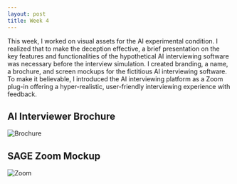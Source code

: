 ```yaml
---
layout: post
title: Week 4
---
```

This week, I worked on visual assets for the AI experimental condition. I realized that to make the deception effective, a brief presentation on the key features and functionalities of the hypothetical AI interviewing software was necessary before the interview simulation. I created branding, a name, a brochure, and screen mockups for the fictitious AI interviewing software. To make it believable, I introduced the AI interviewing platform as a Zoom plug-in offering a hyper-realistic, user-friendly interviewing experience with feedback.

## AI Interviewer Brochure
![Brochure](https://leilanihedstrom.github.io/images/brochure.png "Brochure")

## SAGE Zoom Mockup
![Zoom](https://leilanihedstrom.github.io/images/zoom_mockup.png "Zoom")
